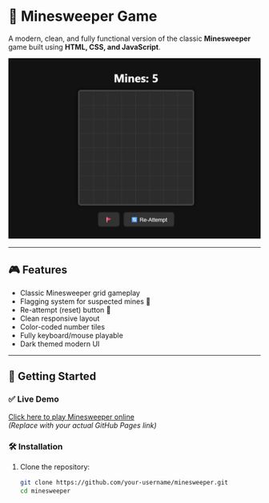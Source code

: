 # 🧨 Minesweeper Game

A modern, clean, and fully functional version of the classic **Minesweeper** game built using **HTML, CSS, and JavaScript**.

![Minesweeper Screenshot](image.png) <!-- Replace with your actual screenshot filename -->

---

## 🎮 Features

- Classic Minesweeper grid gameplay
- Flagging system for suspected mines 🚩
- Re-attempt (reset) button 🔄
- Clean responsive layout
- Color-coded number tiles
- Fully keyboard/mouse playable
- Dark themed modern UI

---

## 🚀 Getting Started

### ✅ Live Demo

[Click here to play Minesweeper online](https://devrishavd.github.io/minesweeper/)  
*(Replace with your actual GitHub Pages link)*

### 🛠️ Installation

1. Clone the repository:
   ```bash
   git clone https://github.com/your-username/minesweeper.git
   cd minesweeper
